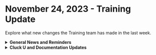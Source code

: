 # November 24, 2023 - Training Update

Explore what new changes the Training team has made in the last week.

<details>

<summary><strong>General News and Reminders</strong></summary>

* **Game Tip for the Week:** Did you know The Elder Scrolls IV: Oblivion is included with Game Pass? With the faster load times in this cloud version, it's easier to reload over and over again until you get the Sigil Stone you like, whenever you close those pesky Oblivion gates!
* **SHOUT OUT** to all those who've successfully taken our [foundations-certification.md](../../../cluck-university/rewst-foundations/foundations-certification.md "mention")Exam, and collected your prestigious **Certified Rewster** badge in Discord. (Hint to others: It's more than just pretty flare. There's exclusive access it grants, too!)
* Express your interest in the App Platform Alpha Program by filling out the form on the [Broken link](broken-reference "mention") page.
* **Reminder about Cluck U Holiday Hours:**
  * Live Training will be unavailable from December 18th \~ January 8th for the Holidays and New Year
  * Feel free to sit by the fire, with a glass of bourbon, or a tasty eggnog and watch our videos while you wait with anticipation for our return
* Join us in our [Cluck-U Discord channel](https://discord.com/channels/936789089703845988/1121465945295167588) if you have any questions, comments, or concerns!

</details>

<details>

<summary><strong>Cluck U and Documentation Updates</strong></summary>

**New Pages**

* Added a page for the [discord-integration-setup.md](../../../documentation/integrations/chat/discord/discord-integration-setup.md "mention")
* Added a page for the [jira-integration-setup.md](../../../documentation/integrations/documentation/jira/jira-integration-setup.md "mention")
* Added a page for the [Broken link](broken-reference "mention")
* Added a page for [app-builder](../../../documentation/app-builder/ "mention") and how to submit your[Broken link](broken-reference "mention") to us.
* Added the [embracing-the-microsoft-minute.md](../../../documentation/integrations/cloud/microsoft-cloud-integration-bundle/common-issues-with-microsoft-bundle/embracing-the-microsoft-minute.md "mention") page with tips on how to take advantage of little breaks where you can find them.
* Added a page for the [view-rewst-integration-org-variables.md](../../../prebuilt-automations/existing-crate-documentation/view-rewst-integration-org-variables.md "mention")Crate documentation.
* Added page about [documenting-with-roborewsty.md](../../../documentation/workflows/workflow-building-tips-and-tricks/workflow-notes/documenting-with-roborewsty.md "mention")
* Added a use case page about [efficiently-extracting-nested-data.md](../../../documentation/jinja/use-cases-and-best-practices/efficiently-extracting-nested-data.md "mention")
* Added a use case page about [customizing-psa-ticket-triggers.md](../../../documentation/triggers/use-cases-and-examples/customizing-psa-ticket-triggers.md "mention")

**Updated & Enhanced Pages**

* Updated the [foundations-certification.md](../../../cluck-university/rewst-foundations/foundations-certification.md "mention") page to include more context on what types of questions the Exam will be asking to incorporate into a study guide
* Updated the [azure-openai-integration-setup.md](../../../documentation/integrations/ai/openai/azure-openai-integration-setup.md "mention") page for more explicit instructions on how to craft your Base URL.
* Updated the [cybercns](../../../documentation/integrations/security/cybercns/ "mention") page to include reference to ConnectSecure branding.
* Updated the [organization-variables.md](../../../documentation/user-management/organization-variables.md "mention") page to explain how Use as Default works
* Updated the [rewst-actions](../../../documentation/workflows/actions-in-rewst/rewst-actions/ "mention") page for more context and reference to usage including breaking out pages for the following categories:
  * [organization-actions.md](../../../documentation/workflows/actions-in-rewst/rewst-actions/organization-actions.md "mention")
  * [organization-variable-actions.md](../../../documentation/workflows/actions-in-rewst/rewst-actions/organization-variable-actions.md "mention")
  * [users-and-invitation-actions.md](../../../documentation/workflows/actions-in-rewst/rewst-actions/users-and-invitation-actions.md "mention")
  * [integrations-and-external-association-actions.md](../../../documentation/workflows/actions-in-rewst/rewst-actions/integrations-and-external-association-actions.md "mention")
  * [template-actions.md](../../../documentation/workflows/actions-in-rewst/rewst-actions/template-actions.md "mention")
  * [form-and-trigger-actions.md](../../../documentation/workflows/actions-in-rewst/rewst-actions/form-and-trigger-actions.md "mention")

</details>

